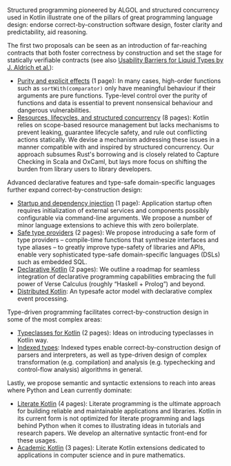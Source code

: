Structured programming pioneered by ALGOL and
structured concurrency used in Kotlin
illustrate one of the pillars of great programming language design:
endorse correct-by-construction software design, foster clarity and predictability, aid reasoning.

The first two proposals can be seen as an introduction of far-reaching contracts 
that both foster correctness by construction and set the stage for statically
verifiable contracts
(see also [Usability Barriers for Liquid Types by J. Aldrich et al.](https://dl.acm.org/doi/10.1145/3729327)):
- [Purity and explicit effects](kotlin_purity.pdf) (1 page):
  In many cases, high-order functions such as `sortWith(comparator)`
  only have meaningful behaviour if their arguments are pure functions.
  Type-level control over the purity of functions
  and data is essential to prevent nonsensical behaviour and dangerous vulnerabilities.
- [Resources, lifecycles, and structured concurrency](kotlin_objects.pdf) (8 pages):
  Kotlin relies on scope-based resource management
  but lacks mechanisms to prevent leaking,
  guarantee lifecycle safety, and rule out conflicting actions statically.
  We devise a mechanism addressing these issues in a manner compatible with and inspired by structured concurrency.
  Our approach subsumes Rust's borrowing and is closely related to Capture Checking in Scala and OxCaml,
  but lays more focus on shifting the burden from library users to library developers.

Advanced declarative features and type-safe domain-specific languages further expand
correct-by-construction design:
- [Startup and dependency injection](kotlin_startup.pdf) (1 page):
  Application startup often requires initialization of external
  services and components possibly configurable via command-line arguments.
  We propose a number of minor language extensions to achieve this with zero boilerplate. 
- [Safe type providers](kotlin_meta.pdf) (2 pages):
  We propose introducing a safe form of type providers – compile-time functions
  that synthesize interfaces and type aliases – to greatly improve type-safety of libraries and APIs, enable very 
  sophisticated type-safe domain-specific languages (DSLs) such as embedded SQL.
- [Declarative Kotlin](kotlin_declarative.pdf) (2 pages):
  We outline a roadmap for seamless integration of declarative programming
  capabilities embracing the full power of Verse Calculus (roughly “Haskell + Prolog”) and beyond.
- [Distributed Kotlin](kotlin_actors.pdf): An typesafe actor model with declarative complex event processing.

Type-driven programming facilitates correct-by-construction design in some of the most complex areas:
- [Typeclasses for Kotlin](kotlin_typeclasses.pdf) (2 pages): Ideas on introducing typeclasses in Kotlin way.
- [Indexed types](kotlin_families.pdf):
  Indexed types enable correct-by-construction design of parsers and interpreters, as well as type-driven design of 
  complex transformation (e.g. compilation) and analysis
  (e.g. typechecking and control-flow analysis) algorithms in general.
  
Lastly, we propose semantic and syntactic extensions to reach into areas where Python and Lean currently dominate:
- [Literate Kotlin](kotlin_literate.pdf) (4 pages):
  Literate programming is the ultimate approach for building reliable and maintainable applications and libraries.
  Kotlin in its current form is not optimized for literate programming and lags
  behind Python when it comes to illustrating ideas in tutorials and research papers.
  We develop an alternative syntactic front-end for these usages.
- [Academic Kotlin](kotlin_academic.pdf) (3 pages):
  Literate Kotlin extensions dedicated to applications in computer science and in pure mathematics.
